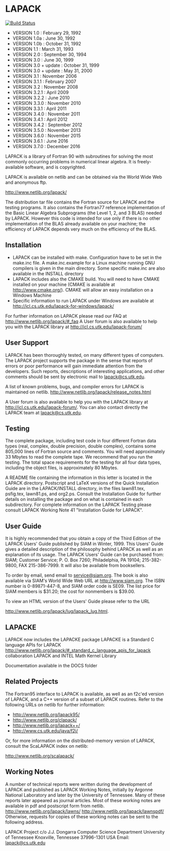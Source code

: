 # LAPACK

[![Build Status](https://travis-ci.org/Reference-LAPACK/lapack.svg?branch=master)](https://travis-ci.org/Reference-LAPACK/lapack)

* VERSION 1.0   :  February 29, 1992
* VERSION 1.0a  :  June 30, 1992
* VERSION 1.0b  :  October 31, 1992
* VERSION 1.1   :  March 31, 1993
* VERSION 2.0   :  September 30, 1994
* VERSION 3.0   :  June 30, 1999
* VERSION 3.0 + update :  October 31, 1999
* VERSION 3.0 + update :  May 31, 2000
* VERSION 3.1   : November 2006
* VERSION 3.1.1 : February 2007
* VERSION 3.2   : November 2008
* VERSION 3.2.1 : April 2009
* VERSION 3.2.2 : June 2010
* VERSION 3.3.0 : November 2010
* VERSION 3.3.1 : April 2011
* VERSION 3.4.0 : November 2011
* VERSION 3.4.1 : April 2012
* VERSION 3.4.2 : September 2012
* VERSION 3.5.0 : November 2013
* VERSION 3.6.0 : November 2015
* VERSION 3.6.1 : June 2016
* VERSION 3.7.0 : December 2016


LAPACK is a library of Fortran 90 with subroutines for solving
the most commonly occurring problems in numerical linear algebra.
It is freely-available software, and is copyrighted.

LAPACK is available on netlib and can be obtained via the World Wide
Web and anonymous ftp.

   http://www.netlib.org/lapack/

The distribution tar file contains the Fortran source for LAPACK and the
testing programs.  It also contains the Fortran77
reference implementation of the Basic Linear Algebra Subprograms
(the Level 1, 2, and 3 BLAS) needed by LAPACK.  However this code is
intended for use only if there is no other implementation of the BLAS
already available on your machine; the efficiency of LAPACK depends
very much on the efficiency of the BLAS.

## Installation

 - LAPACK can be installed with make. Configuration have to be set in the
   make.inc file. A make.inc.example for a Linux machine running GNU compilers
   is given in the main directory. Some specific make.inc are also available in
   the INSTALL directory
 - LAPACK includes also the CMAKE build. You will need to have CMAKE installed
   on your machine (CMAKE is available at http://www.cmake.org/). CMAKE will
   allow an easy installation on a Windows Machine
 - Specific information to run LAPACK under Windows are available at
   http://icl.cs.utk.edu/lapack-for-windows/lapack/

 For further information on LAPACK please read our FAQ at
 http://www.netlib.org/lapack/#_faq
 A User forum is also available to help you with the LAPACK library at
 http://icl.cs.utk.edu/lapack-forum/


## User Support

LAPACK has been thoroughly tested, on many different
types of computers.  The LAPACK project supports the package in the
sense that reports of errors or poor performance will gain immediate
attention from the developers. Such reports, descriptions
of interesting applications, and other comments should be sent by
electronic mail to lapack@cs.utk.edu.

A list of known problems, bugs, and compiler errors for LAPACK is
maintained on netlib.
  http://www.netlib.org/lapack/release_notes.html

A User forum is also available to help you with the LAPACK library at
 http://icl.cs.utk.edu/lapack-forum/.
You can also contact directly the LAPACK team at lapack@cs.utk.edu.


## Testing

The complete package, including test code in four
different Fortran data types (real, complex, double precision, double
complex), contains some 805,000 lines of Fortran source and comments.
You will need approximately 33 Mbytes to read the complete tape.
We recommend that you run the testing.  The total
space requirements for the testing for all four data
types, including the object files, is approximately 80 Mbytes.

A README file containing the information in this letter is located
in the LAPACK directory. Postscript and LaTeX versions of the Quick
Installation Guide are in the LAPACK/INSTALL directory, in the files
lawn81.tex, psfig.tex, lawn81.ps, and org2.ps.  Consult the Installation
Guide for further details on installing the package and on what is contained
in each subdirectory.  For complete information on the LAPACK Testing
please consult LAPACK Working Note 41 "Installation
Guide for LAPACK".


## User Guide

It is highly recommended that you obtain a copy of the Third Edition of
the LAPACK Users' Guide published by SIAM in Winter, 1999.  This Users'
Guide gives a detailed description of the philosophy behind LAPACK as well
as an explanation of its usage.  The LAPACK Users' Guide can be purchased from:
SIAM; Customer Service; P. O. Box 7260; Philadelphia, PA 19104;
215-382-9800, FAX 215-386-7999.  It will also be available from booksellers.

To order by email, send email to service@siam.org.  The book is also
available via SIAM's World Wide Web URL at http://www.siam.org.  The
ISBN number is 0-89871-447-8, and SIAM order code is SE09.  The list
price for SIAM members is $31.20; the cost for nonmembers is $39.00.

To view an HTML version of the Users' Guide please refer to the URL

  http://www.netlib.org/lapack/lug/lapack_lug.html.

## LAPACKE
LAPACK now includes the LAPACKE package
LAPACKE is a Standard C language APIs for LAPACK
http://www.netlib.org/lapack/#_standard_c_language_apis_for_lapack
collaboration LAPACK and INTEL Math Kernel Library

Documentation available in the DOCS folder

## Related Projects

The Fortran95 interface to LAPACK is available, as well as an f2c'ed
version of LAPACK, and a C++ version of a subset of LAPACK routines.
Refer to the following URLs on netlib for further information:

 * http://www.netlib.org/lapack95/
 * http://www.netlib.org/clapack/
 * http://www.netlib.org/lapack++/
 * http://www.cs.utk.edu/java/f2j/

Or, for more information on the distributed-memory version of LAPACK,
consult the ScaLAPACK index on netlib:

  http://www.netlib.org/scalapack/


## Working Notes

A number of technical reports were written during the development of
LAPACK and published as LAPACK Working Notes, initially by Argonne
National Laboratory and later by the University of Tennessee.  Many of
these reports later appeared as journal articles.  Most of these working
notes are available in pdf and postscript form from netlib.
  http://www.netlib.org/lapack/lawns/
  http://www.netlib.org/lapack/lawnspdf/
Otherwise, requests for copies of these working notes can be sent to
the following address.

LAPACK Project
c/o J.J. Dongarra
Computer Science Department
University of Tennessee
Knoxville, Tennessee 37996-1301
USA
Email: lapack@cs.utk.edu
